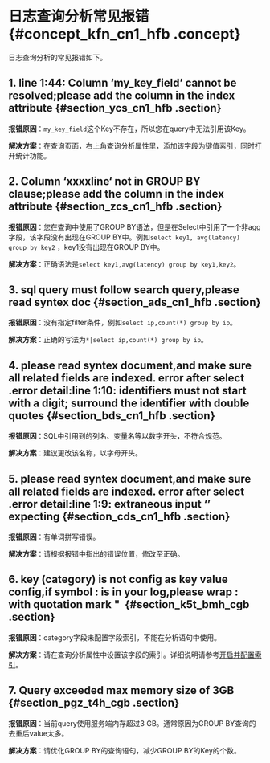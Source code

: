 # 日志查询分析常见报错 {#concept_kfn_cn1_hfb .concept}

日志查询分析的常见报错如下。

## 1. line 1:44: Column ‘my\_key\_field’ cannot be resolved;please add the column in the index attribute {#section_ycs_cn1_hfb .section}

**报错原因**：`my_key_field`这个Key不存在，所以您在query中无法引用该Key。

**解决方案**：在查询页面，右上角查询分析属性里，添加该字段为键值索引，同时打开统计功能。

## 2. Column ‘xxxxline‘ not in GROUP BY clause;please add the column in the index attribute {#section_zcs_cn1_hfb .section}

**报错原因**：您在查询中使用了GROUP BY语法，但是在Select中引用了一个非agg字段，该字段没有出现在GROUP BY中。例如`select key1, avg(latency) group by key2` ，key1没有出现在GROUP BY中。

**解决方案**：正确语法是`select key1,avg(latency) group by key1,key2`。

## 3. sql query must follow search query,please read syntex doc {#section_ads_cn1_hfb .section}

**报错原因**：没有指定filter条件，例如`select ip,count(*) group by ip`。

**解决方案**：正确的写法为`*|select ip,count(*) group by ip`。

## 4. please read syntex document,and make sure all related fields are indexed. error after select .error detail:line 1:10: identifiers must not start with a digit; surround the identifier with double quotes {#section_bds_cn1_hfb .section}

**报错原因**：SQL中引用到的列名、变量名等以数字开头，不符合规范。

**解决方案**：建议更改该名称，以字母开头。

## 5. please read syntex document,and make sure all related fields are indexed. error after select .error detail:line 1:9: extraneous input ‘’ expecting {#section_cds_cn1_hfb .section}

**报错原因**：有单词拼写错误。

**解决方案**：请根据报错中指出的错误位置，修改至正确。

## 6. key \(category\) is not config as key value config,if symbol : is in your log,please wrap : with quotation mark "  {#section_k5t_bmh_cgb .section}

**报错原因**：category字段未配置字段索引，不能在分析语句中使用。

**解决方案**：请在查询分析属性中设置该字段的索引。详细说明请参考[开启并配置索引](../../../../intl.zh-CN/用户指南/查询与分析/开启并配置索引.md)。

## 7. Query exceeded max memory size of 3GB {#section_pgz_t4h_cgb .section}

**报错原因**：当前query使用服务端内存超过3 GB。通常原因为GROUP BY查询的去重后value太多。

**解决方案**：请优化GROUP BY的查询语句，减少GROUP BY的Key的个数。

